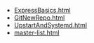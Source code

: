 * [ExpressBasics.html](ExpressBasics.html)
* [GitNewRepo.html](GitNewRepo.html)
* [UpstartAndSystemd.html](UpstartAndSystemd.html)
* [master-list.html](master-list.html)